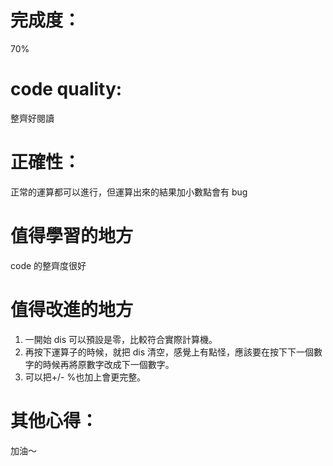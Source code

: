# 完成度：

70%

# code quality:

整齊好閱讀

# 正確性：

正常的運算都可以進行，但運算出來的結果加小數點會有 bug

# 值得學習的地方

code 的整齊度很好

# 值得改進的地方

1. 一開始 dis 可以預設是零，比較符合實際計算機。
2. 再按下運算子的時候，就把 dis 清空，感覺上有點怪，應該要在按下下一個數字的時候再將原數字改成下一個數字。
3. 可以把+/- %也加上會更完整。

# 其他心得：

加油～
